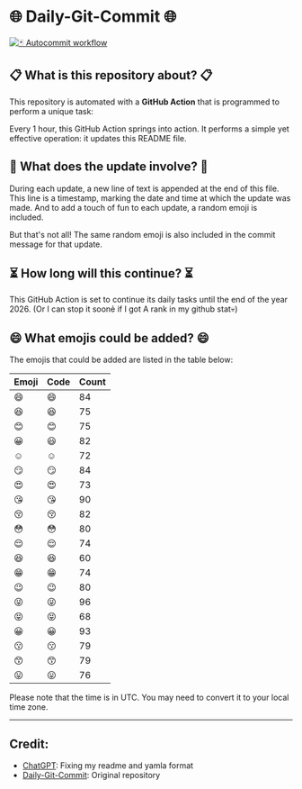 # 🌐 Daily-Git-Commit 🌐

[![🃏 Autocommit workflow](https://github.com/kleqing/git-auto-commit/actions/workflows/main.yaml/badge.svg?event=check_run)](https://github.com/kleqing/git-auto-commit/actions/workflows/main.yaml)

## 📋 What is this repository about? 📋

This repository is automated with a **GitHub Action** that is programmed to perform a unique task:

Every 1 hour, this GitHub Action springs into action. It performs a simple yet effective operation: it updates this README file.

## 🔄 What does the update involve? 🔄

During each update, a new line of text is appended at the end of this file. This line is a timestamp, marking the date and time at which the update was made. And to add a touch of fun to each update, a random emoji is included.

But that's not all! The same random emoji is also included in the commit message for that update.

## ⏳ How long will this continue? ⏳

This GitHub Action is set to continue its daily tasks until the end of the year 2026. (Or I can stop it soonẻ if I got A rank in my github stat💀)

## 😄 What emojis could be added? 😄

The emojis that could be added are listed in the table below:

| Emoji | Code | Count |
| --- | --- | --- |
| 😄 | :smile: | 84 |
| 😆 | :laughing: | 75 |
| 😊 | :blush: | 75 |
| 😀 | :smiley: | 82 |
| ☺️ | :relaxed: | 72 |
| 😏 | :smirk: | 84 |
| 😍 | :heart_eyes: | 73 |
| 😘 | :kissing_heart: | 90 |
| 😚 | :kissing_closed_eyes: | 82 |
| 😳 | :flushed: | 80 |
| 😌 | :relieved: | 74 |
| 😆 | :satisfied: | 60 |
| 😁 | :grin: | 74 |
| 😉 | :wink: | 80 |
| 😜 | :stuck_out_tongue_winking_eye: | 96 |
| 😝 | :stuck_out_tongue_closed_eyes: | 68 |
| 😀 | :grinning: | 93 |
| 😗 | :kissing: | 79 |
| 😙 | :kissing_smiling_eyes: | 79 |
| 😛 | :stuck_out_tongue: | 76 |

Please note that the time is in UTC. You may need to convert it to your local time zone.

---

## Credit:

- [ChatGPT](chatgpt.com): Fixing my readme and yamla format
- [Daily-Git-Commit](https://github.com/diegomarty/daily-git-commit): Original repository

